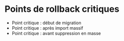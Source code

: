 # Points de rollback critiques

- Point critique : début de migration
- Point critique : après import massif
- Point critique : avant suppression en masse